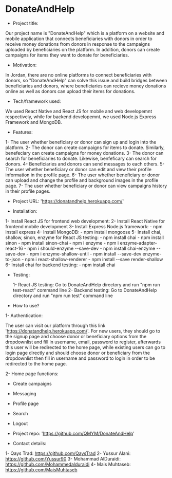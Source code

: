 
# DonateAndHelp

- Project title:

 Our project name is "DonateAndHelp" which is a platform on a website and mobile application that connects beneficiaries with donors in order to receive money donations from donors in response to the campaigns uploaded by beneficiaries on the platform. In addition, donors can create campaigns for items they want to donate for beneficiaries.

- Motivation:

 In Jordan, there are no online platforms to connect beneficiaries with donors, so "DonateAndHelp" can solve this issue and build bridges between beneficiaries and donors, where beneficiaries can recieve money donations online as well as donors can upload their items for donations.

- Tech/framework used:

 We used React Native and React JS for mobile and web developemnt respectively, while for backend developemnt, we used Node.js Express Framework and MongoDB.

- Features:

 1- The user whether beneficiary or donor can sign up and login into the platform.
 2- The donor can create campaigns for items to donate. Similarly, benefeciary can create campaigns for money donations.
 3- The donor can search for beneficiaries to donate. Likewise, benfeficary can search for donors.
 4- Beneficiaries and donors can send messages to each others.
 5- The user whether beneficiary or donor can edit and view their profile information in the profile page.
 6- The user whether beneficiary or donor can upload and change the profile and background images in the profile page.
 7- The user whether beneficiary or donor can view campaigns history in their profile pages.

- Project URL: 'https://donatandhelp.herokuapp.com/'

- Installation:

 1- Install React JS for frontend web development:
 2- Install React Native for frontend mobile development
 3- Install Express Node.js framework:
    - npm install express
 4- Install MongoDB:
    - npm install mongoose
 5- Install chai, shallow, sinon, enzyme for React JS testing:
    - npm install chai
    - npm install sinon
    - npm install sinon-chai
    - npm i enzyme
    - npm i enzyme-adapter-react-16
    - npm i should-enzyme --save-dev
    - npm install chai-enzyme --save-dev
    - npm i enzyme-shallow-until
    - npm install --save-dev enzyme-to-json
    - npm i react-shallow-renderer
    - npm install --save render-shallow
 6- Install chai for backend testing:
    - npm install chai

- Testing:

  1- React JS testing:  Go to DonateAndHelp directory and run "npm run test-react" command line
  2- Backend testing: Go to DonateAndHelp directory and run "npm run test" command line

- How to use?

 1- Authentication:

  The user can visit our platform through this link 'https://donatandhelp.herokuapp.com/'. For new users, they should go to the signup page and choose donor or beneficiary options from the dropdownlist and fill in username, email, password to register, afterwards this user will be redirected to the home page, while existing users can go to login page directly and should choose donor or beneficiary from the dropdownlist then fill in username and password to login in order to be redirected to the home page.

 2- Home page functions:

 - Create campaigns
 - Messaging
 - Profile page
 - Search 
 - Logout

- Project repo: 'https://github.com/QMYM/DonateAndHelp'

- Contact details:

 1- Qays Trad: https://github.com/QaysTrad
 2- Yussur Alani: https://github.com/Yussur90
 3- Mohammad AlDuraidi: https://github.com/Mohammedalduraidi
 4- Mais Muhtaseb: https://github.com/MaisMuhtaseb
 


 




